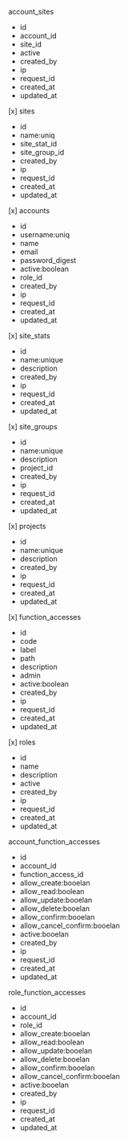 account_sites
- id
- account_id
- site_id
- active
- created_by
- ip
- request_id
- created_at
- updated_at

[x] sites
- id
- name:uniq
- site_stat_id
- site_group_id
- created_by
- ip
- request_id
- created_at
- updated_at

[x] accounts
- id
- username:uniq
- name
- email
- password_digest
- active:boolean
- role_id
- created_by
- ip
- request_id
- created_at
- updated_at


[x] site_stats
- id
- name:unique
- description
- created_by
- ip
- request_id
- created_at
- updated_at

[x] site_groups
- id
- name:unique
- description
- project_id
- created_by
- ip
- request_id
- created_at
- updated_at

[x] projects
- id
- name:unique
- description
- created_by
- ip
- request_id
- created_at
- updated_at


[x] function_accesses
- id
- code
- label
- path
- description
- admin
- active:boolean
- created_by
- ip
- request_id
- created_at
- updated_at

[x] roles
- id
- name
- description
- active
- created_by
- ip
- request_id
- created_at
- updated_at

account_function_accesses
- id
- account_id
- function_access_id
- allow_create:booelan
- allow_read:boolean
- allow_update:booelan
- allow_delete:booelan
- allow_confirm:booelan
- allow_cancel_confirm:booelan
- active:booelan
- created_by
- ip
- request_id
- created_at
- updated_at

role_function_accesses
- id
- account_id
- role_id
- allow_create:booelan
- allow_read:boolean
- allow_update:booelan
- allow_delete:booelan
- allow_confirm:booelan
- allow_cancel_confirm:booelan
- active:booelan
- created_by
- ip
- request_id
- created_at
- updated_at
